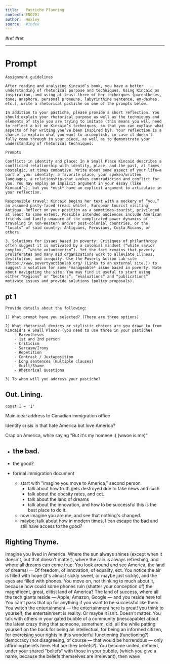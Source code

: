 ```yaml
---
title:   Pastiche Planning 
context: ENG201
author:  Huxley
source:  #index
---
```


#ref #ret 

---



# Prompt 

```
Assignment guidelines

After reading and analyzing Kincaid’s book, you have a better understanding of rhetorical purpose and techniques. Using Kincaid as inspiration, and using at least three of her techniques (parentheses, tone, anaphora, personal pronouns, labyrinthine sentence, em-dashes, etc.), write a rhetorical pastiche on one of the prompts below. 

In addition to your pastiche, please provide a short reflection. You should explain your rhetorical purpose as well as the techniques and elements of style you are trying to imitate (this means you will need to reflect a bit on Kincaid’s techniques, so that you can explain what aspects of her writing you’ve been inspired by). Your reflection is a chance to explain what you want to accomplish, in case it doesn’t fully come through in your piece, as well as to demonstrate your understanding of rhetorical techniques.

Prompts

Conflicts in identity and place: In A Small Place Kincaid describes a conflicted relationship with identity, place, and the past, at times nostalgic, at times combative. Write about some aspect of your life—a part of your identity, a favorite place, your spoken/written languages, a relationship—that evokes contradiction and conflict for you. You may employ an implicit argument in your essay (like Kincaid’s), but you *must* have an explicit argument to articulate in your reflection. 
 
Responsible travel: Kincaid begins her text with a mockery of “you,” an assumed pasty-faced (read: white), European tourist visiting Antigua. Reflect on your position as a sometimes-tourist, privileged at least to some extent. Possible intended audiences include American friends and family unaware of the complicated power dynamics of traveling in non-Western and/or post-colonial countries, or the “locals” of said country: Antiguans, Peruvians, Costa Ricans, or others.
 
3. Solutions for issues based in poverty: Critiques of philanthropy often suggest it is motivated by a colonial mindset (“white savior complex,” “white volunteerism”). Yet the fact remains that poverty proliferates and many aid organizations work to alleviate illness, destitution, and inequity. Use the Poverty Action Lab site (https://www.povertyactionlab.org/ (Links to an external site.)) to suggest a solution for some *manageable* issue based in poverty. Note about navigating the site: You may find it useful to start using either “Regions” or “Sectors”; “evaluations” and “publications” motivate issues and provide solutions (policy proposals).
```


## pt 1
```
Provide details about the following:

1) What prompt have you selected? (There are three options) 

2) What rhetorical devices or stylistic choices are you drawn to from Kincaid's A Small Place? (you need to use three in your pastiche) 
	- Parentheses
	- 1st and 2nd person 
	- Criticism 
	- Sarcasm/Irony 
	- Repetition 
	- Contrast / Juxtaposition 
	- Long sentences (multiple clauses) 
	- Guilt/Shame 
	- Rhetorical Questions

3) To whom will you address your pastiche? 
```


## Out. Lining. 
`const I = 'I' `

Main idea: address to Canadian immigration office 

Identify crisis in that hate America but love America?

Crap on America, while saying "But it's my homeee :( (wwoe is me)" 

- the bad. 
	- 
- the good? 





- formal immigration document 
	- start with "imagine you move to America," second person
		- talk about how truth gets destroyed due to fake news and such
		- talk about the obesity rates, and ect. 
		- talk about the land of dreams
		- talk about the innovation, and how to be successful this is the best place to do it. 
	- now imagine you are me, and see that nothing's changed. 
	- maybe: talk about how in modern times, I can escape the bad and still have access to the good? 





## Righting Thyme. 


Imagine you lived in America. Where the sun always shines (except when it doesn't, but that doesn't matter), where the rain is always refreshing, and where all dreams can come true. You look around and see America, the land of dreams! — Of freedom, of innovation, of equality, ect. You notice the air is filled with hope (it's almost sickly sweet, or maybe just sickly), and the eyes are filled with phones. You move on, not thinking to much about it, because how could some phones ruin (shatter your conception of) the magnificent, great, elitist land of America? The land of success, where all the tech giants reside — Apple, Amazon, Google — and you reside here to! You can't pass that up for anything if you want to be successful like them. You watch the entertainment — the entertainment here is great! you think to yourself; the entertainment is reality. Or maybe it isn't. Doesn't matter. You talk with others in your gated bubble of a community (inescapable) about the latest crazy thing that someone, somethem, did, all the while patting yourself on the back for being an intellectual, for being an informed citizen, for exercising your rights in this wonderful functioning (functioning?) democracy (not disagreeing, of course — that would be horrendous — only affirming beliefs here. But are they beliefs?). You become united, defined, under your shared "beliefs" with those in your bubble, (which you give a name, because the beliefs themselves are irrelevant), then wave 





































